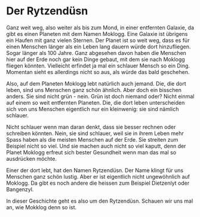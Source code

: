 Der Rytzendüsn
==============

Ganz weit weg, also weiter als bis zum Mond, in einer entfernten Galaxie, da gibt es einen Planeten mit dem Namen Moklogg. Eine Galaxie ist übrigens ein Haufen mit ganz vielen Sternen. Der Planet ist so weit weg, dass es für einen Menschen länger als ein Leben lang dauern würde dort hinzufliegen. Sogar länger als 100 Jahre. Ganz abgesehen davon haben die Menschen hier auf der Erde noch gar kein Dinge gebaut, mit dem sie nach Moklogg fliegen könnten. Vielleicht erfindet ja mal ein schlauer Mensch so ein Ding. Momentan sieht es allerdings nicht so aus, als würde das bald geschehen.

Also, auf dem Planeten Moklogg lebt natürlich auch jemand. Die, die dort leben, sind uns Menschen ganz schön ähnlich. Aber doch ein bisschen anders. Sie sind nicht grün - nein. Grün ist doch niemand oder? Nicht einmal auf einem so weit entfernten Planeten. Die, die dort leben unterscheiden sich von uns Menschen eigentlich nur ein kleinwenig: sie sind nämlich schlauer.

Nicht schlauer wenn man daran denkt, dass sie besser rechnen oder schreiben könnten. Nein, sie sind schlauer, weil sie in ihrem Leben mehr Spass haben als die meisten Menschen auf der Erde. Sie streiten zum Beispiel nicht so viel. Und sie machen auch nicht so viel kaputt, denn der Planet Moklogg erfreut sich bester Gesundheit wenn man das mal so ausdrücken möchte.

Einer der dort lebt, hat den Namen Rytzendüsn. Der Name klingt für uns Menschen ganz schön lustig. Aber er ist eigentlich nicht ungewöhnlich auf Moklogg. Da gibt es noch andere die heissen zum Beispiel Dietzenlyt oder Bangenzyl.

In dieser Geschichte geht es also um den Rytzendüsn. Schauen wir uns mal an, wie Mokklog denn so ist.
